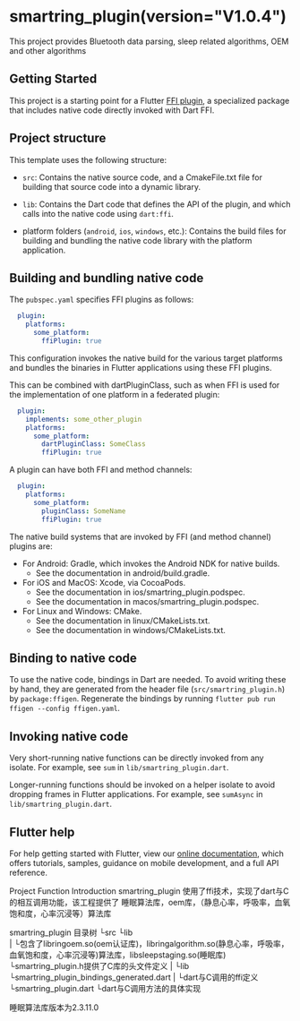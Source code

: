 # smartring_plugin(version="V1.0.4")

This project provides Bluetooth data parsing, sleep related algorithms, OEM and other algorithms

## Getting Started

This project is a starting point for a Flutter
[FFI plugin](https://docs.flutter.dev/development/platform-integration/c-interop),
a specialized package that includes native code directly invoked with Dart FFI.

## Project structure

This template uses the following structure:

* `src`: Contains the native source code, and a CmakeFile.txt file for building
  that source code into a dynamic library.

* `lib`: Contains the Dart code that defines the API of the plugin, and which
  calls into the native code using `dart:ffi`.

* platform folders (`android`, `ios`, `windows`, etc.): Contains the build files
  for building and bundling the native code library with the platform application.

## Building and bundling native code

The `pubspec.yaml` specifies FFI plugins as follows:

```yaml
  plugin:
    platforms:
      some_platform:
        ffiPlugin: true
```

This configuration invokes the native build for the various target platforms
and bundles the binaries in Flutter applications using these FFI plugins.

This can be combined with dartPluginClass, such as when FFI is used for the
implementation of one platform in a federated plugin:

```yaml
  plugin:
    implements: some_other_plugin
    platforms:
      some_platform:
        dartPluginClass: SomeClass
        ffiPlugin: true
```

A plugin can have both FFI and method channels:

```yaml
  plugin:
    platforms:
      some_platform:
        pluginClass: SomeName
        ffiPlugin: true
```

The native build systems that are invoked by FFI (and method channel) plugins are:

* For Android: Gradle, which invokes the Android NDK for native builds.
  * See the documentation in android/build.gradle.
* For iOS and MacOS: Xcode, via CocoaPods.
  * See the documentation in ios/smartring_plugin.podspec.
  * See the documentation in macos/smartring_plugin.podspec.
* For Linux and Windows: CMake.
  * See the documentation in linux/CMakeLists.txt.
  * See the documentation in windows/CMakeLists.txt.

## Binding to native code

To use the native code, bindings in Dart are needed.
To avoid writing these by hand, they are generated from the header file
(`src/smartring_plugin.h`) by `package:ffigen`.
Regenerate the bindings by running `flutter pub run ffigen --config ffigen.yaml`.

## Invoking native code

Very short-running native functions can be directly invoked from any isolate.
For example, see `sum` in `lib/smartring_plugin.dart`.

Longer-running functions should be invoked on a helper isolate to avoid
dropping frames in Flutter applications.
For example, see `sumAsync` in `lib/smartring_plugin.dart`.

## Flutter help

For help getting started with Flutter, view our
[online documentation](https://flutter.dev/docs), which offers tutorials,
samples, guidance on mobile development, and a full API reference.


Project Function Introduction
smartring_plugin 使用了ffi技术，实现了dart与C的相互调用功能，该工程提供了 睡眠算法库，oem库，（静息心率，呼吸率，血氧饱和度，心率沉浸等）算法库

smartring_plugin 目录树
└src
  └lib    
  | └包含了libringoem.so(oem认证库)，libringalgorithm.so(静息心率，呼吸率，血氧饱和度，心率沉浸等)算法库，libsleepstaging.so(睡眠库)
  └smartring_plugin.h提供了C库的头文件定义
|
└lib
  └smartring_plugin_bindings_generated.dart
  |             └dart与C调用的ffi定义   
  └smartring_plugin.dart
                └dart与C调用方法的具体实现

睡眠算法库版本为2.3.11.0                
